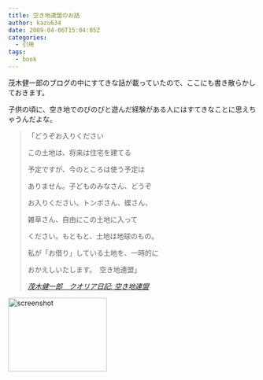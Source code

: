 ```yaml
---
title: 空き地連盟のお話
author: kazu634
date: 2009-04-06T15:04:05Z
categories:
  - 引用
tags:
  - book
---
```

<div class="section">
<p>
    茂木健一郎のブログの中にすてきな話が載っていたので、ここにも書き散らかしておきます。
</p>

<p>
    子供の頃に、空き地でのびのびと遊んだ経験がある人にはすてきなことに思えちゃうんだよな。
</p>

<blockquote title="茂木健一郎　クオリア日記" cite="http://kenmogi.cocolog-nifty.com/qualia/2009/04/post-6e26.html">
<p>
      「どうぞお入りください
</p>

<p>
      この土地は、将来は住宅を建てる
</p>

<p>
      予定ですが、今のところは使う予定は
</p>

<p>
      ありません。子どものみなさん、どうぞ
</p>

<p>
      お入りください。トンボさん、蝶さん、
</p>

<p>
      雑草さん、自由にこの土地に入って
</p>

<p>
      ください。もともと、土地は地球のもの。
</p>

<p>
      私が「お借り」している土地を、一時的に
</p>

<p>
      おかえしいたします。　空き地連盟」
</p>

<p>
<cite><a href="http://kenmogi.cocolog-nifty.com/qualia/2009/04/post-6e26.html" onclick="__gaTracker('send', 'event', 'outbound-article', 'http://kenmogi.cocolog-nifty.com/qualia/2009/04/post-6e26.html', '茂木健一郎　クオリア日記: 空き地連盟');" target="_blank">茂木健一郎　クオリア日記: 空き地連盟</a></cite>
</p>
</blockquote>

<p>
<a href="http://kenmogi.cocolog-nifty.com/qualia/2009/04/post-6e26.html" onclick="__gaTracker('send', 'event', 'outbound-article', 'http://kenmogi.cocolog-nifty.com/qualia/2009/04/post-6e26.html', '');" class="http-screenshot"  target="_blank"><img class="http-screenshot" src="http://screenshot.hatena.ne.jp/images/200x150/1/4/b/e/3/2cbe64be0d458dd815a59762328980c62b1.jpg" alt="screenshot" width="200px" height="150px" /></a>
</p>
</div>

